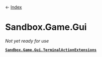 ← [Index](index)
# Sandbox.Game.Gui
_Not yet ready for use_

**[`Sandbox.Game.Gui.TerminalActionExtensions`](Sandbox.Game.Gui.TerminalActionExtensions)**  
